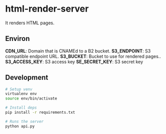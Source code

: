 # html-render-server
It renders HTML pages.

## Environ
**CDN_URL**: Domain that is CNAMEd to a B2 bucket.
**S3_ENDPOINT**: S3 compatible endpoint URL.
**S3_BUCKET**: Bucket to use for rendered pages..
**S3_ACCESS_KEY**: S3 access key
**SE_SECRET_KEY**: S3 secret key

## Development
```sh
# Setup venv
virtualenv env
source env/bin/activate

# Install deps
pip install -r requirements.txt

# Runs the server
python api.py
```
